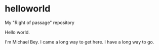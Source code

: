 # helloworld
My "Right of passage" repository

Hello world. 

I'm Michael Bey.
I came a long way to get here.
I have a long way to go.
